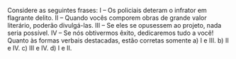 
Considere as seguintes frases:
I – Os policiais deteram o infrator em flagrante delito.
II – Quando vocês comporem obras de grande valor literário,
poderão divulgá-las.
III – Se eles se opusessem ao projeto, nada seria possível.
IV – Se nós obtivermos êxito, dedicaremos tudo a você!
Quanto às formas verbais destacadas, estão corretas somente
a) I e III.
b) II e IV.
c) III e IV.
d) I e II. 